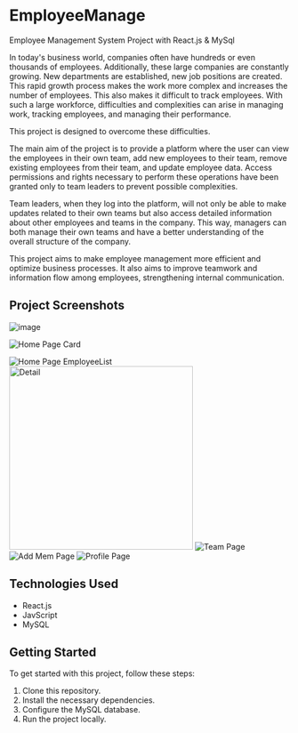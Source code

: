 # EmployeeManage
Employee Management System Project with React.js & MySql

In today's business world, companies often have hundreds or even thousands of employees. Additionally, these large companies are constantly growing. New departments are established, new job positions are created. This rapid growth process makes the work more complex and increases the number of employees. This also makes it difficult to track employees. With such a large workforce, difficulties and complexities can arise in managing work, tracking employees, and managing their performance.

This project is designed to overcome these difficulties.

The main aim of the project is to provide a platform where the user can view the employees in their own team, add new employees to their team, remove existing employees from their team, and update employee data. Access permissions and rights necessary to perform these operations have been granted only to team leaders to prevent possible complexities.

Team leaders, when they log into the platform, will not only be able to make updates related to their own teams but also access detailed information about other employees and teams in the company. This way, managers can both manage their own teams and have a better understanding of the overall structure of the company.

This project aims to make employee management more efficient and optimize business processes. It also aims to improve teamwork and information flow among employees, strengthening internal communication.

## Project Screenshots

![image](https://github.com/iremSaral/EmployeeManage/assets/92708146/9af99ae5-4bb9-416a-b8ca-f30ec5500fb2)

![Home Page Card](https://github.com/iremSaral/EmployeeManage/assets/92708146/1dfb2e05-7b9a-4165-9735-9fc0654986cb)

![Home Page EmployeeList](https://github.com/iremSaral/EmployeeManage/assets/92708146/0040567e-77f4-4f66-b955-c3f4e07473bb)
<img width="330" alt="Detail" src="https://github.com/iremSaral/EmployeeManage/assets/92708146/8f6be39c-e72e-4e7e-8b61-7098e2fce717">
![Team Page](https://github.com/iremSaral/EmployeeManage/assets/92708146/2f327c29-299c-4bce-be44-7eb6aff3d986)
![Add Mem Page](https://github.com/iremSaral/EmployeeManage/assets/92708146/8e7aaecd-74f2-40d0-b004-7457de5871df)
![Profile Page](https://github.com/iremSaral/EmployeeManage/assets/92708146/2ee2f3d9-856b-449d-a71b-6a9808cf7dda)



## Technologies Used
- React.js
- JavScript
- MySQL

## Getting Started
To get started with this project, follow these steps:
1. Clone this repository.
2. Install the necessary dependencies.
3. Configure the MySQL database.
4. Run the project locally.

